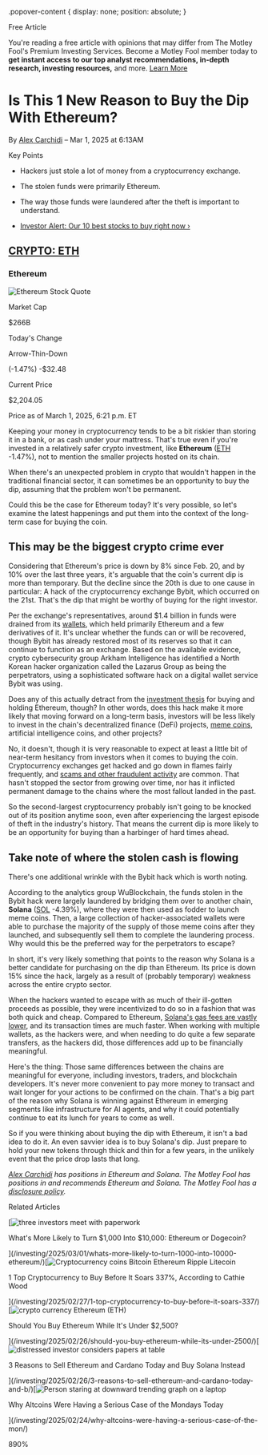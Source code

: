 .popover-content { display: none; position: absolute; }

Free Article[](#)

You're reading a free article with opinions that may differ from The Motley Fool's Premium Investing Services. Become a Motley Fool member today to **get instant access to our top analyst recommendations, in-depth research, investing resources,** and more. [Learn More](https://www.fool.com/mms/mark/op-free-tbox-art)

Is This 1 New Reason to Buy the Dip With Ethereum?
==================================================

By [Alex Carchidi](/author/20287/) – Mar 1, 2025 at 6:13AM

Key Points

*   Hackers just stole a lot of money from a cryptocurrency exchange.
    
*   The stolen funds were primarily Ethereum.
    
*   The way those funds were laundered after the theft is important to understand.
    
*   [Investor Alert: Our 10 best stocks to buy right now ›](https://www.fool.com/mms/mark/e-sa-nonbbn-kp?aid=10969&source=isaedikp0000035)
    

[CRYPTO: ETH](/quote/crypto/eth/)
---------------------------------

### Ethereum

![Ethereum Stock Quote](https://g.foolcdn.com/art/companylogos/mark/ETH.png)

Market Cap

$266B

Today's Change

Arrow-Thin-Down

(-1.47%) -$32.48

Current Price

$2,204.05

Price as of March 1, 2025, 6:21 p.m. ET

Keeping your money in cryptocurrency tends to be a bit riskier than storing it in a bank, or as cash under your mattress. That's true even if you're invested in a relatively safer crypto investment, like **Ethereum** ([ETH](/quote/crypto/eth/) -1.47%), not to mention the smaller projects hosted on its chain.

When there's an unexpected problem in crypto that wouldn't happen in the traditional financial sector, it can sometimes be an opportunity to buy the dip, assuming that the problem won't be permanent.

Could this be the case for Ethereum today? It's very possible, so let's examine the latest happenings and put them into the context of the long-term case for buying the coin.

This may be the biggest crypto crime ever
-----------------------------------------

Considering that Ethereum's price is down by 8% since Feb. 20, and by 10% over the last three years, it's arguable that the coin's current dip is more than temporary. But the decline since the 20th is due to one cause in particular: A hack of the cryptocurrency exchange Bybit, which occurred on the 21st. That's the dip that might be worthy of buying for the right investor.

Per the exchange's representatives, around $1.4 billion in funds were drained from its [wallets](https://www.fool.com/terms/b/blockchain-wallet/), which held primarily Ethereum and a few derivatives of it. It's unclear whether the funds can or will be recovered, though Bybit has already restored most of its reserves so that it can continue to function as an exchange. Based on the available evidence, crypto cybersecurity group Arkham Intelligence has identified a North Korean hacker organization called the Lazarus Group as being the perpetrators, using a sophisticated software hack on a digital wallet service Bybit was using.

Does any of this actually detract from the [investment thesis](https://www.fool.com/terms/i/investment-thesis/) for buying and holding Ethereum, though? In other words, does this hack make it more likely that moving forward on a long-term basis, investors will be less likely to invest in the chain's decentralized finance (DeFi) projects, [meme coins](https://www.fool.com/terms/m/meme-coin/), artificial intelligence coins, and other projects?

No, it doesn't, though it is very reasonable to expect at least a little bit of near-term hesitancy from investors when it comes to buying the coin. Cryptocurrency exchanges get hacked and go down in flames fairly frequently, and [scams and other fraudulent activity](https://www.fool.com/investing/2025/02/10/want-to-light-your-solana-investment-on-fire-and-l/) are common. That hasn't stopped the sector from growing over time, nor has it inflicted permanent damage to the chains where the most fallout landed in the past.

So the second-largest cryptocurrency probably isn't going to be knocked out of its position anytime soon, even after experiencing the largest episode of theft in the industry's history. That means the current dip is more likely to be an opportunity for buying than a harbinger of hard times ahead.

Take note of where the stolen cash is flowing
---------------------------------------------

There's one additional wrinkle with the Bybit hack which is worth noting.

According to the analytics group WuBlockchain, the funds stolen in the Bybit hack were largely laundered by bridging them over to another chain, **Solana** ([SOL](/quote/crypto/sol/) -4.39%), where they were then used as fodder to launch meme coins. Then, a large collection of hacker-associated wallets were able to purchase the majority of the supply of those meme coins after they launched, and subsequently sell them to complete the laundering process. Why would this be the preferred way for the perpetrators to escape?

In short, it's very likely something that points to the reason why Solana is a better candidate for purchasing on the dip than Ethereum. Its price is down 15% since the hack, largely as a result of (probably temporary) weakness across the entire crypto sector.

When the hackers wanted to escape with as much of their ill-gotten proceeds as possible, they were incentivized to do so in a fashion that was both quick and cheap. Compared to Ethereum, [Solana's gas fees are vastly lower](https://www.fool.com/investing/2025/02/07/got-3000-1-new-reason-to-buy-ethereum-and-2-reason/), and its transaction times are much faster. When working with multiple wallets, as the hackers were, and when needing to do quite a few separate transfers, as the hackers did, those differences add up to be financially meaningful.

Here's the thing: Those same differences between the chains are meaningful for everyone, including investors, traders, and blockchain developers. It's never more convenient to pay more money to transact and wait longer for your actions to be confirmed on the chain. That's a big part of the reason why Solana is winning against Ethereum in emerging segments like infrastructure for AI agents, and why it could potentially continue to eat its lunch for years to come as well.

So if you were thinking about buying the dip with Ethereum, it isn't a bad idea to do it. An even savvier idea is to buy Solana's dip. Just prepare to hold your new tokens through thick and thin for a few years, in the unlikely event that the price drop lasts that long.

_[Alex Carchidi](https://www.fool.com/author/20287/) has positions in Ethereum and Solana. The Motley Fool has positions in and recommends Ethereum and Solana. The Motley Fool has a [disclosure policy](https://www.fool.com/legal/fool-disclosure-policy/)._

Related Articles

[![three investors meet with paperwork](https://g.foolcdn.com/image/?url=https%3A%2F%2Fg.foolcdn.com%2Feditorial%2Fimages%2F809009%2Fthree-investors-meet-with-paperwork.jpg&op=resize&w=92&h=52)

What's More Likely to Turn $1,000 Into $10,000: Ethereum or Dogecoin?

](/investing/2025/03/01/whats-more-likely-to-turn-1000-into-10000-ethereum/)[![Cryptocurrency coins Bitcoin Ethereum Ripple Litecoin](https://g.foolcdn.com/image/?url=https%3A%2F%2Fg.foolcdn.com%2Feditorial%2Fimages%2F809017%2Fcryptocurrency-coins-bitcoin-ethereum-ripple-litecoin.jpg&op=resize&w=92&h=52)

1 Top Cryptocurrency to Buy Before It Soars 337%, According to Cathie Wood

](/investing/2025/02/27/1-top-cryptocurrency-to-buy-before-it-soars-337/)[![crypto currency Ethereum (ETH)](https://g.foolcdn.com/image/?url=https%3A%2F%2Fg.foolcdn.com%2Feditorial%2Fimages%2F808887%2Fcrypto-currency-ethereum-eth.jpg&op=resize&w=92&h=52)

Should You Buy Ethereum While It's Under $2,500?

](/investing/2025/02/26/should-you-buy-ethereum-while-its-under-2500/)[![distressed investor considers papers at table](https://g.foolcdn.com/image/?url=https%3A%2F%2Fg.foolcdn.com%2Feditorial%2Fimages%2F808710%2Fdistressed-investor-considers-papers-at-table.jpg&op=resize&w=92&h=52)

3 Reasons to Sell Ethereum and Cardano Today and Buy Solana Instead

](/investing/2025/02/26/3-reasons-to-sell-ethereum-and-cardano-today-and-b/)[![Person staring at downward trending graph on a laptop](https://g.foolcdn.com/image/?url=https%3A%2F%2Fg.foolcdn.com%2Feditorial%2Fimages%2F808862%2Fperson-staring-at-downward-trending-graph-on-a-laptop.jpg&op=resize&w=92&h=52)

Why Altcoins Were Having a Serious Case of the Mondays Today

](/investing/2025/02/24/why-altcoins-were-having-a-serious-case-of-the-mon/)

890%